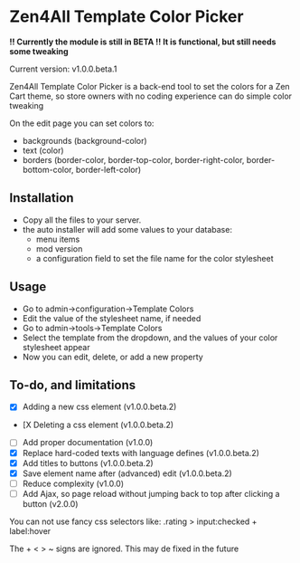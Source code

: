 # Zen4All Template Color Picker
**!! Currently the module is still in BETA !! It is functional, but still needs some tweaking**

Current version: v1.0.0.beta.1

Zen4All Template Color Picker is a back-end tool to set the colors for a Zen Cart theme, so store owners with no coding experience can do simple color tweaking

On the edit page you can set colors to:
- backgrounds (background-color)
- text (color)
- borders (border-color, border-top-color, border-right-color, border-bottom-color, border-left-color)


## Installation
- Copy all the files to your server.
- the auto installer will add some values to your database:
  - menu items
  - mod version
  - a configuration field to set the file name for the color stylesheet
  
## Usage
- Go to admin->configuration->Template Colors
- Edit the value of the stylesheet name, if needed
- Go to admin->tools->Template Colors
- Select the template from the dropdown, and the values of your color stylesheet appear
- Now you can edit, delete, or add a new property

## To-do, and limitations
- [X] Adding a new css element (v1.0.0.beta.2)
- [X Deleting a css element (v1.0.0.beta.2)
- [ ] Add proper documentation (v1.0.0)
- [X] Replace hard-coded texts with language defines (v1.0.0.beta.2)
- [X] Add titles to buttons (v1.0.0.beta.2)
- [X] Save element name after (advanced) edit (v1.0.0.beta.2)
- [ ] Reduce complexity (v1.0.0)
- [ ] Add Ajax, so page reload without jumping back to top after clicking a button (v2.0.0)

You can not use fancy css selectors like:
  .rating > input:checked + label:hover

The + < > ~ signs are ignored. This may de fixed in the future
